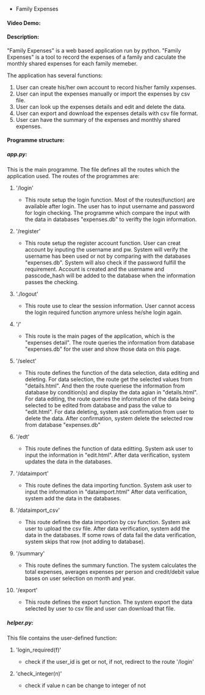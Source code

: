 * Family Expenses
#### Video Demo:
#### Description:

"Family Expenses" is a web based application run by python. "Family Expenses" is a tool to record the expenses of a family
and caculate the monthly shared expenses for each family memeber.

The application has several functions:
1. User can create his/her own account to record his/her family xxpenses.
2. User can input the expenses manually or import the expenses by csv file.
3. User can look up the expenses details and edit and delete the data.
4. User can export and download the expenses details with csv file format.
5. User can have the summary of the expenses and monthly shared expenses.

#### Programme structure:
##### app.py:

This is the main programme. The file defines all the routes which the application used.
The routes of the programmes are:
1. '/login'
   - This route setup the login function. Most of the routes(function) are available after login.
    The user has to input username and password for login checking. The programme which compare the input
    with the data in databases "expenses.db" to verifty the login information.

2. '/register'
   - This route setup the register account function. User can creat account by inputing the username and pw.
   System will verify the username has been used or not by comparing with the databases "expenses.db".
   System will also check if the password fulfill the requirement. Account is created and the username
   and passcode_hash will be added to the database when the information passes the checking.

3. './logout'
   - This route use to clear the session information. User cannot access the login required function anymore unless
   he/she login again.

4. '/'
   - This route is the main pages of the application, which is the "expenses detail". The route queries the information from
   database "expenses.db" for the user and show those data on this page.

5. '/select'
   - This route defines the function of the data selection, data editing and deleting. For data selection, the route get
   the selected values from "details.html". And then the route queriese the information from database by condition(s)
   and display the data agian in "details.html". For data editing, the route queries the information of the data being
   selected to be edited from database and pass the value to "edit.html". For data deleting, system ask confirmation from
   user to delete the data. After confirmation, system delete the selected row from database "expenses.db"

6. '/edt'
    - This route defines the function of data editting. System ask user to input the information in "edit.html". After data verification, system updates the data in the databases.

7. '/dataimport'
   - This route defines the data importing function. System ask user to input the information in "dataimport.html" After data verification, system add the data in the databases.

8. '/dataimport_csv'
   - This route defines the data importion by csv function. System ask user to upload the csv file. After data verification,
   system add the data in the databases. If some rows of data fail the data verification, system skips that row (not adding to database).

9. '/summary'
   - This route defines the summary function. The system calculates the total expenses, averages expenses per person and credit/debit value bases on user selection on month and year.

10. '/export'
    - This route defines the export function. The system export the data selected by user to csv file and user can download that file.

##### helper.py:

This file contains the user-defined function:

1. 'login_required(f)'
   - check if the user_id is get or not, if not, redirect to the route '/login'

2. 'check_integer(n)'
   - check if value n can be change to integer of not





